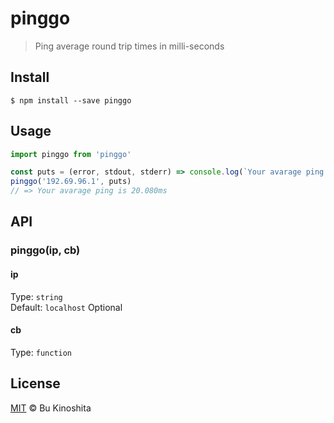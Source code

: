 # pinggo

> Ping average round trip times in milli-seconds

## Install
```
$ npm install --save pinggo
```

## Usage
```js
import pinggo from 'pinggo'

const puts = (error, stdout, stderr) => console.log(`Your avarage ping is ${stdout}ms`)
pinggo('192.69.96.1', puts)
// => Your avarage ping is 20.080ms
```

## API
### pinggo(ip, cb)

#### ip
Type: `string`<br/>
Default: `localhost`
Optional

#### cb
Type: `function`<br/>

## License
[MIT](https://github.com/bukinoshita/pinggo/blob/master/LICENSE) &copy; Bu Kinoshita
